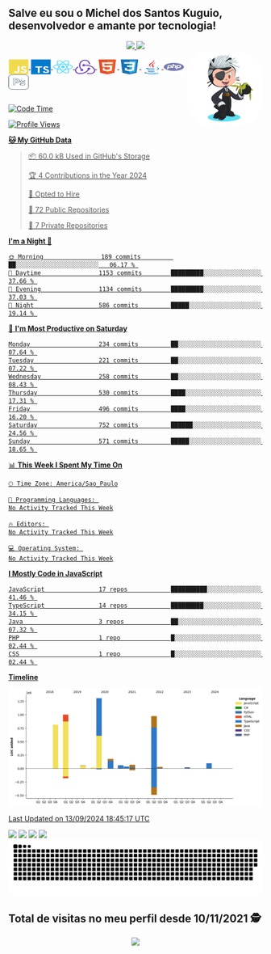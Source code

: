 ## Salve eu sou o Michel dos Santos Kuguio, desenvolvedor e amante por tecnologia!

<div align="center">
  <a href="https://github.com/misaku">
  <img height="180em" src="https://github-readme-stats.vercel.app/api?username=misaku&show_icons=true&theme=dracula&include_all_commits=true&count_private=true"/>
  <img height="180em" src="https://github-readme-stats.vercel.app/api/top-langs/?username=misaku&layout=compact&langs_count=7&theme=dracula"/>
</div>
  <img align="right" alt="misaku-pic" height="150" class="radius" style="max-width:100%; border-radius:50px !important;" src="https://raw.githubusercontent.com/misaku/misaku/main/octocat.svg">
<div style="display: inline_block"><br>
  <img align="center" alt="misaku-Js" height="30" width="40" src="https://raw.githubusercontent.com/devicons/devicon/master/icons/javascript/javascript-plain.svg">
  <img align="center" alt="misaku-Ts" height="30" width="40" src="https://raw.githubusercontent.com/devicons/devicon/master/icons/typescript/typescript-plain.svg">
  <img align="center" alt="misaku-React" height="30" width="40" src="https://raw.githubusercontent.com/devicons/devicon/master/icons/react/react-original.svg">
  <img align="center" alt="misaku-Redux" height="30" width="40" src="https://raw.githubusercontent.com/devicons/devicon/master/icons/redux/redux-original.svg">
  <img align="center" alt="misaku-HTML" height="30" width="40" src="https://raw.githubusercontent.com/devicons/devicon/master/icons/html5/html5-original.svg">
  <img align="center" alt="misaku-CSS" height="30" width="40" src="https://raw.githubusercontent.com/devicons/devicon/master/icons/css3/css3-original.svg">
  <img align="center" alt="misaku-JAVA" height="30" width="40" src="https://raw.githubusercontent.com/devicons/devicon/master/icons/java/java-original.svg">
  <img align="center" alt="misaku-PHP" height="30" width="40" src="https://raw.githubusercontent.com/devicons/devicon/master/icons/php/php-plain.svg">
  <img align="center" alt="misaku-PHOTOSHOP" height="30" width="40" src="https://raw.githubusercontent.com/devicons/devicon/master/icons/photoshop/photoshop-line.svg">
</div>
 
  ##

<!--START_SECTION:waka-->
![Code Time](http://img.shields.io/badge/Code%20Time-562%20hrs%2015%20mins-blue)

![Profile Views](http://img.shields.io/badge/Profile%20Views-0-blue)

**🐱 My GitHub Data** 

> 📦 60.0 kB Used in GitHub's Storage 
 > 
> 🏆 4 Contributions in the Year 2024
 > 
> 💼 Opted to Hire
 > 
> 📜 72 Public Repositories 
 > 
> 🔑 7 Private Repositories 
 > 
**I'm a Night 🦉** 

```text
🌞 Morning                189 commits         ██░░░░░░░░░░░░░░░░░░░░░░░   06.17 % 
🌆 Daytime                1153 commits        █████████░░░░░░░░░░░░░░░░   37.66 % 
🌃 Evening                1134 commits        █████████░░░░░░░░░░░░░░░░   37.03 % 
🌙 Night                  586 commits         █████░░░░░░░░░░░░░░░░░░░░   19.14 % 
```
📅 **I'm Most Productive on Saturday** 

```text
Monday                   234 commits         ██░░░░░░░░░░░░░░░░░░░░░░░   07.64 % 
Tuesday                  221 commits         ██░░░░░░░░░░░░░░░░░░░░░░░   07.22 % 
Wednesday                258 commits         ██░░░░░░░░░░░░░░░░░░░░░░░   08.43 % 
Thursday                 530 commits         ████░░░░░░░░░░░░░░░░░░░░░   17.31 % 
Friday                   496 commits         ████░░░░░░░░░░░░░░░░░░░░░   16.20 % 
Saturday                 752 commits         ██████░░░░░░░░░░░░░░░░░░░   24.56 % 
Sunday                   571 commits         █████░░░░░░░░░░░░░░░░░░░░   18.65 % 
```


📊 **This Week I Spent My Time On** 

```text
🕑︎ Time Zone: America/Sao_Paulo

💬 Programming Languages: 
No Activity Tracked This Week

🔥 Editors: 
No Activity Tracked This Week

💻 Operating System: 
No Activity Tracked This Week
```

**I Mostly Code in JavaScript** 

```text
JavaScript               17 repos            ██████████░░░░░░░░░░░░░░░   41.46 % 
TypeScript               14 repos            █████████░░░░░░░░░░░░░░░░   34.15 % 
Java                     3 repos             ██░░░░░░░░░░░░░░░░░░░░░░░   07.32 % 
PHP                      1 repo              █░░░░░░░░░░░░░░░░░░░░░░░░   02.44 % 
CSS                      1 repo              █░░░░░░░░░░░░░░░░░░░░░░░░   02.44 % 
```



**Timeline**

![Lines of Code chart](https://raw.githubusercontent.com/misaku/misaku/main/assets/bar_graph.png)


 Last Updated on 13/09/2024 18:45:17 UTC
<!--END_SECTION:waka-->
  
  
<div> 
  <a href="https://www.youtube.com/channel/UC3Juxogx3K0EVKeJYwf7K-w" target="_blank"><img src="https://img.shields.io/badge/YouTube-FF0000?style=for-the-badge&logo=youtube&logoColor=white" target="_blank"></a>
  <a href="https://www.instagram.com/michel.kuguio" target="_blank"><img src="https://img.shields.io/badge/-Instagram-%23E4405F?style=for-the-badge&logo=instagram&logoColor=white" target="_blank"></a>
  <a href = "mailto:michel.kuguio@gmail.com"><img src="https://img.shields.io/badge/-Gmail-%23333?style=for-the-badge&logo=gmail&logoColor=white" target="_blank"></a>
  <a href="https://www.linkedin.com/in/michelkuguio" target="_blank"><img src="https://img.shields.io/badge/-LinkedIn-%230077B5?style=for-the-badge&logo=linkedin&logoColor=white" target="_blank"></a> 
<picture>
  <source media="(prefers-color-scheme: dark)" srcset="https://raw.githubusercontent.com/misaku/misaku/output/github-contribution-grid-snake-dark.svg">
  <source media="(prefers-color-scheme: light)" srcset="https://raw.githubusercontent.com/misaku/misaku/output/github-contribution-grid-snake.svg">
  <img alt="github contribution grid snake animation" src="https://raw.githubusercontent.com/misaku/misaku/output/github-contribution-grid-snake.svg">
</picture>
</div>
  <p align="center"> 

 ## Total de visitas no meu perfil desde 10/11/2021 :detective: <br>
 <p align="center"> 
   <img alingn="center" src="https://profile-counter.glitch.me/misaku/count.svg" />
 </p>

</p>
